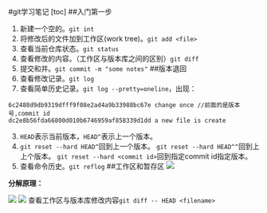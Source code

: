 #git学习笔记
[toc]
##入门第一步
 1. 新建一个空的。`git int`
 2. 将修改后的文件加到工作区(work tree)。`git add <file>`
 3. 查看当前仓库状态。`git status`
 4. 查看修改的内容。（工作区与版本库之间的区别）`git diff`
 5. 提交和并。`git commit -m "some notes"`
##版本退回
 1. 查看修改记录。`git log`
 2. 查看简单历史记录。`git log --pretty=oneline`，出现：
```
6c2488d9db9319dfff9f08e2ad4a9b33988bc67e change once //前面的是版本号,commit id
dc2e8b56fda66800d010b6746959af858339d1dd a new file is create
```
 3. `HEAD`表示当前版本，`HEAD^`表示上一个版本。
 4. `git reset --hard HEAD^`回到上一个版本。
`git reset --hard HEAD^^`回到上上个版本。
`git reset --hard <commit id>`回到指定commit id指定版本。
 5. 查看命令历史。`git reflog`
##工作区和暂存区
![ ](/home/loo/桌面/learngit/headandrepository.jpeg  "git原理")

**分解原理：**

![ ](/home/loo/桌面/learngit/headandrepository1.jpeg  "git add")
![ ](/home/loo/桌面/learngit/headandrepository2.jpeg  "git commit")
查看工作区与版本库修改内容`git diff -- HEAD <filename>`